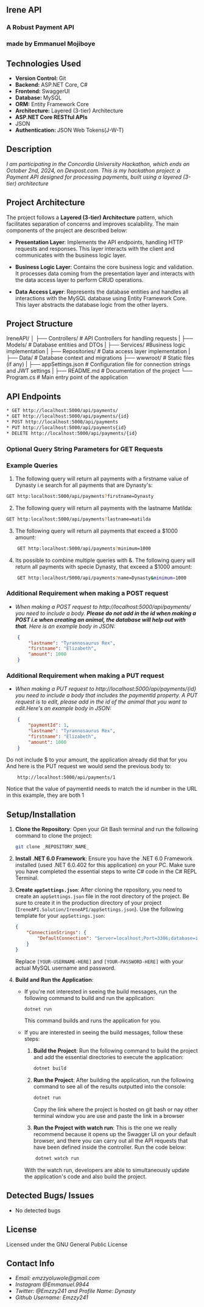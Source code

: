## Irene API
### A Robust Payment API
### made by Emmanuel Mojiboye

## Technologies Used
* <strong>Version Control: </strong>Git
* <strong>Backend: </strong>ASP.NET Core, C#
* <strong>Frontend: </strong>SwaggerUI
* <strong>Database: </strong>MySQL
* <strong>ORM:</strong> Entity Framework Core
* <strong>Architecture:</strong> Layered (3-tier) Architecture
* <strong>ASP.NET Core RESTful APIs</strong>
* JSON
 * <strong>Authentication: </strong>JSON Web Tokens(J-W-T)

## Description
_I am participating in the Concordia University Hackathon, which ends on October 2nd, 2024, on Devpost.com. This is my hackathon project: a Payment API designed for processing payments, built using a layered (3-tier) architecture_

## Project Architecture
The project follows a **Layered (3-tier) Architecture** pattern, which facilitates separation of concerns and improves scalability. The main components of the project are described below:

- **Presentation Layer**: Implements the API endpoints, handling HTTP requests and responses. This layer interacts with the client and communicates with the business logic layer.
  
- **Business Logic Layer**: Contains the core business logic and validation. It processes data coming from the presentation layer and interacts with the data access layer to perform CRUD operations.

- **Data Access Layer**: Represents the database entities and handles all interactions with the MySQL database using Entity Framework Core. This layer abstracts the database logic from the other layers.

## Project Structure
IreneAPI/ 
│ ├── Controllers/ # API Controllers for handling requests 
| ├── Models/ # Database entities and DTOs 
| ├── Services/ #Business logic implementation
| ├── Repositories/ # Data access layer  implementation 
| ├── Data/ # Database context and migrations  ├── wwwroot/ # Static files (if any) 
|  ├── appSettings.json # Configuration file for connection strings and JWT settings 
|  ├── README.md # Documentation of the project └── Program.cs # Main entry point of the application

## API Endpoints
```sh
* GET http://localhost:5000/api/payments/
* GET http://localhost:5000/api/payments/{id}
* POST http://localhost:5000/api/payments
* PUT http://localhost:5000/api/payments{id}
* DELETE http://localhost:5000/api/payments/{id}
```

### Optional Query String Parameters for GET Requests



### Example Queries

1. The following query will return all payments with a firstname value of Dynasty i.e search for all payments that are Dynasty's:
```sh
GET http:localhost:5000/api/payments?firstname=Dynasty
```

2. The following query will return all payments with the lastname Matilda:
```sh
GET http:localhost:5000/api/payments?lastname=matilda
```

3. The following query will return all payments that exceed a $1000 amount:
```sh
    GET http:localhost:5000/api/payments?minimum=1000
```

4. Its possible to combine multiple queries with &. The following query will return all payments with specie Dynasty, that exceed a $1000 amount:

```sh
    GET http:localhost/5000/api/payments?name=Dynasty&minimum=1000
```

### Additional Requirement when making a POST request
* _When making a POST request to http://localhost:5000/api/payments/ you need to include a body. <b>Please do not add in the id when making a POST i.e when creating an animal, the database will help out with that</b>.
Here is an example body in JSON:_
``` json
    {
        "lastname": "Tyrannosaurus Rex",
        "firstname": "Elizabeth",
        "amount": 1000
    }
```

### Additional Requirement when making a PUT request
* _When making a PUT request to http://localhost:5000/api/payments/{id} you need to include a body that includes the paymentId property. A PUT request is to edit, please add in the id of the animal that you want to edit.Here's an example body in JSON:_
``` json
    {
        "paymentId": 1,
        "lastname": "Tyrannosaurus Rex",
        "firstname": "Elizabeth",
        "amount": 1000
    }
```
Do not include $ to your amount, the application already did that for you
And here is the PUT request we would send the previous body to:
```sh
    http://localhost:5000/api/payments/1
```
Notice that the value of paymentId needs to match the id number in the URL in this example, they are both 1



## Setup/Installation
1. **Clone the Repository**: Open your Git Bash terminal and run the following command to clone the project:
    ```sh
    git clone _REPOSITORY_NAME_
    ```

2. **Install .NET 6.0 Framework**: Ensure you have the .NET 6.0 Framework installed (used .NET 6.0.402 for this application) on your PC. Make sure you have completed the essential steps to write C# code in the C# REPL Terminal.

3. **Create `appSettings.json`**: After cloning the repository, you need to create an `appSettings.json` file in the root directory of the project. Be sure to create it in the production directory of your project (`IreneAPI.Solution/IreneAPI/appSettings.json`). Use the following template for your `appSettings.json`:

    ```json
    {
        "ConnectionStrings": {
            "DefaultConnection": "Server=localhost;Port=3306;database=irene_api;uid=[YOUR-USERNAME-HERE];pwd=[YOUR-PASSWORD-HERE];"
        }
    }
    ```

    Replace `[YOUR-USERNAME-HERE]` and `[YOUR-PASSWORD-HERE]` with your actual MySQL username and password.

4. **Build and Run the Application**:
    - If you're not interested in seeing the build messages, run the following command to build and run the application:
      ```sh
      dotnet run
      ```
      This command builds and runs the application for you.

    - If you are interested in seeing the build messages, follow these steps:
        1. **Build the Project**: Run the following command to build the project and add the essential directories to execute the application:
            ```sh
            dotnet build
            ```

        2. **Run the Project**: After building the application, run the following command to see all of the results outputted into the console:
            ```sh
            dotnet run
            ```
            Copy the link where the project is hosted on git bash or nay other terminal window you are use and paste the link in a browser

        3. **Run the Project with watch run**: This is the one we really recommend because it opens up the Swagger UI on your default browser, and there you can carry out all the API requests that have been defined inside the controller. Run the code below:
        ```sh
            dotnet watch run
        ```
        With the watch run, developers are able to simultaneously update the application's code and  also build the project.

        

## Detected Bugs/ Issues
* No detected bugs

## License 
Licensed under the GNU General Public License

## Contact Info
* _Email: emzzyoluwole@gmail.com_
* _Instagram @Emmanuel.9944_
* _Twitter: @Emzzy241 and Profile Name: Dynasty_
* _Github Username: Emzzy241_
